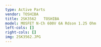```yaml
---
type: Active Parts
vendor: TOSHIBA
title: 2SK3562　　TOSHIBA
model: MOSFET N-Ch 600V 6A Rdson 1.25 Ohm
left-cols: []
right-cols: []
img: 2SK3562.JPG
---
```

